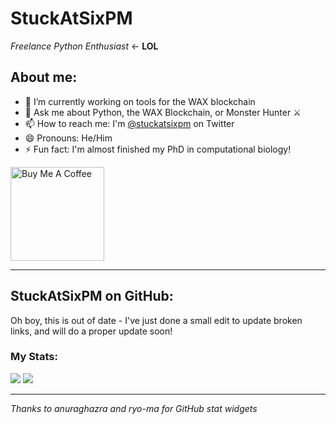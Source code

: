 # StuckAtSixPM
*Freelance Python Enthusiast* <- **LOL**

## About me:

- 🔭 I’m currently working on tools for the WAX blockchain
- 💬 Ask me about Python, the WAX Blockchain, or Monster Hunter ⚔️
- 📫 How to reach me: I'm [@stuckatsixpm](https://twitter.com/stuckatsixpm) on Twitter
- 😄 Pronouns: He/Him
- ⚡ Fun fact: I'm almost finished my PhD in computational biology!
  
<a href="https://buymeacoffee.com/stuckatsixpm" target="_blank"><img src="https://cdn.buymeacoffee.com/buttons/v2/default-red.png" alt="Buy Me A Coffee" width="150" ></a>

--------
## StuckAtSixPM on GitHub:
Oh boy, this is out of date - I've just done a small edit to update broken links, and will do a proper update soon!

### My Stats:

<img src='https://github-readme-stats.vercel.app/api?username=stuckatsixpm&show_icons=true&theme=onedark&hide_border=true'>
<img src='https://github-readme-stats.vercel.app/api/wakatime?username=stuckatsixpm&theme=onedark&hide_border=true&v=2'>

--------

*Thanks to anuraghazra and ryo-ma for GitHub stat widgets*
